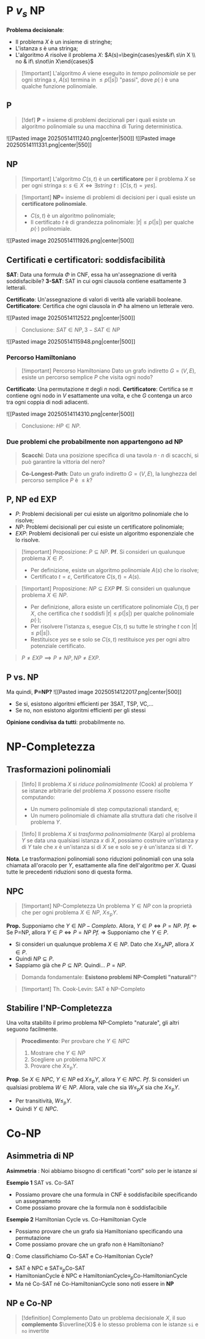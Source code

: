 # P $v_s$ NP

**Problema decisionale**:
- Il problema $X$ è un insieme di stringhe;
- L'istanza $s$ è una stringa;
- L'algoritmo $A$ risolve il problema $X$: $A(s)=\begin{cases}yes&if\ s\in X \\ no & if\ s\not\in X\end{cases}$

>[!important] L'algoritmo $A$ viene eseguito in *tempo polinomiale* se per ogni stringa $s$, $A(s)$ termina in $\le p(|s|)$ "passi", dove $p(\cdot)$ è una qualche funzione polinomiale.

## P

>[!def] **P** = insieme di problemi decizionali per i quali esiste un algoritmo polinomiale su una macchina di Turing deterministica.

![[Pasted image 20250514111240.png|center|500]]
![[Pasted image 20250514111331.png|center|550]]

## NP

>[!important] L'algoritmo $C(s,t)$ è un **certificatore** per il problema $X$ se per ogni stringa $s$: $s\in X\iff\exists string\ t:[C(s,t)=yes]$.

>[!important] **NP**= insieme di problemi di decisioni per i quali esiste un **certificatore polinomiale**.
>- $C(s,t)$ è un algoritmo polinomiale;
>- Il certificato $t$ è di grandezza polinomiale: $|t|\le p(|s|)$ per qualche $p(\cdot)$ polinomiale.

![[Pasted image 20250514111926.png|center|500]]
## Certificati e certificatori: soddisfacibilità

**SAT**: Data una formula $\Phi$ in CNF, essa ha un'assegnazione di verità soddisfacibile?
**3-SAT**: SAT in cui ogni clausola contiene esattamente 3 letterali.

**Certificato**: Un'assegnazione di valori di verità alle variabili booleane.
**Certificatore**: Certifica che ogni clausola in $\Phi$ ha almeno un letterale vero.

![[Pasted image 20250514112522.png|center|500]]

>Conclusione: $SAT\in NP, 3-SAT\in NP$

![[Pasted image 20250514115948.png|center|500]]

### Percorso Hamiltoniano

>[!important] Percorso Hamiltoniano
>Dato un grafo indiretto $G=(V,E)$, esiste un percorso semplice $P$ che visita ogni nodo?

**Certificato**: Una permutazione $\pi$ degli $n$ nodi.
**Certificatore**: Certifica se $\pi$ contiene ogni nodo in $V$ esattamente una volta, e che $G$ contenga un arco tra ogni coppia di nodi adiacenti.

![[Pasted image 20250514114310.png|center|500]]

>Conclusione: $HP\in NP$.

### Due problemi che probabilmente non appartengono ad NP

>**Scacchi**: Data una posizione specifica di una tavola $n\cdot n$ di scacchi, si può garantire la vittoria del nero?

>**Co-Longest-Path**: Dato un grafo indiretto $G=(V,E)$, la lunghezza del percorso semplice $P$ è $\le k$?

## P, NP ed EXP

- *P*: Problemi decisionali per cui esiste un algoritmo polinomiale che lo risolve;
- *NP*: Problemi decisionali per cui esiste un certificatore polinomiale;
- *EXP*: Problemi decisionali per cui esiste un algoritmo esponenziale che lo risolve. 

>[!important] Proposizione: $P\subseteq NP$.
>**Pf**. Si consideri un qualunque problema $X\in P$.
>- Per definizione, esiste un algoritmo polinomiale $A(s)$ che lo risolve;
>- Certificato $t=\varepsilon$, Certificatore $C(s,t)=A(s)$.

>[!important] Proposizione: $NP\subseteq EXP$
>**Pf**. Si consideri un qualunque problema $X\in NP$.
>- Per definizione, allora esiste un certificatore polinomiale $C(s,t)$ per $X$, che certifica che $t$ soddisfi $|t|\le p(|s|)$ per qualche polinomiale $p(\cdot)$;
>- Per risolvere l'istanza $s$, esegue $C(s,t)$ su tutte le stringhe $t$ con $|t|\le p(|s|)$.
>- Restituisce $yes$ se e solo se $C(s,t)$ restituisce $yes$ per ogni altro potenziale certificato.

>$P\not= EXP\implies P\not= NP, NP\not= EXP.$

## P vs. NP

Ma quindi, **P=NP?**
![[Pasted image 20250514122017.png|center|500]]

- Se si, esistono algoritmi efficienti per 3SAT, TSP, VC,...
- Se no, non esistono algoritmi efficienti per gli stessi

**Opinione condivisa da tutti**: probabilmente no.

# NP-Completezza
## Trasformazioni polinomiali

>[!info] Il problema $X$ si *riduce polinomialmente* (Cook) al problema $Y$ se istanze arbitrarie del problema $X$ possono essere risolte computando:
>- Un numero polinomiale di step computazionali standard, e;
>- Un numero polinomiale di chiamate alla struttura dati che risolve il problema $Y$.

>[!info] Il problema $X$ si *trasforma polinomialmente* (Karp) al problema $Y$ se data una qualsiasi istanza $x$ di $X$, possiamo costruire un'istanza $y$ di $Y$ tale che $x$ è un'istanza si di $X$ se e solo se $y$ è un'istanza si di $Y$.
>

**Nota**. Le trasformazioni polinomiali sono riduzioni polinomiali con una sola chiamata all'oracolo per $Y$, esattamente alla fine dell'algoritmo per $X$. Quasi tutte le precedenti riduzioni sono di questa forma.

## NPC

>[!important] NP-Completezza
>Un problema $Y\in NP$ con la proprietà che per ogni problema $X\in NP$, $X\le_p Y$.

**Prop.** Supponiamo che $Y\in NP-Completo$. Allora, $Y\in P\iff P=NP$.
*Pf.* $\Leftarrow$ Se P=NP, allora $Y\in P\iff P=NP$
*Pf.* $\Rightarrow$ Supponiamo che $Y\in P$.
- Si consideri un qualunque problema $X\in NP$. Dato che $X\le_p NP$, allora $X\in P$.
- Quindi $NP\subseteq P$.
- Sappiamo già che $P\subseteq NP$. Quindi... $P=NP$.

>Domanda fondamentale: **Esistono problemi NP-Completi "naturali"**?

>[!important] Th. Cook-Levin: SAT è NP-Completo

## Stabilire l'NP-Completezza

Una volta stabilito il primo problema NP-Completo "naturale", gli altri seguono facilmente.

>**Procedimento**: Per provbare che $Y\in NPC$
>1. Mostrare che $Y\in NP$
>2. Scegliere un problema NPC $X$
>3. Provare che $X\le_p Y$.

**Prop**. Se $X\in NPC$, $Y\in NP$ ed $X\le_p Y$, allora $Y\in NPC$.
*Pf*. Si consideri un qualsiasi problema $W\in NP$. Allora, vale che sia $W\le_p X$ sia che $X\le_p Y$.
- Per transitività, $W\le_p Y$.
- Quindi $Y\in NPC$.

# Co-NP

## Asimmetria di NP

**Asimmetria** : Noi abbiamo bisogno di certificati "corti" solo per le istanze *si*

**Esempio 1** SAT vs. Co-SAT
- Possiamo provare che una formula in CNF è soddisfacibile specificando un assegnamento
- Come possiamo provare che la formula non è soddisfacibile

**Esempio 2** Hamiltonian Cycle vs. Co-Hamiltonian Cycle
- Possiamo provare che un grafo sia Hamiltoniano specificando una permutazione
- Come possiamo provare che un grafo non è Hamiltoniano?

**Q** : Come classifichiamo Co-SAT e Co-Hamiltonian Cycle?
- SAT è NPC e SAT$\equiv_p$Co-SAT
- HamiltonianCycle è NPC e HamiltonianCycle$\equiv_p$Co-HamiltonianCycle
- Ma né Co-SAT né Co-HamiltonianCycle sono noti essere in **NP**

## NP e Co-NP

>[!definition] Complemento
>Dato un problema decisionale $X$, il suo **complemento** $\overline{X}$ è lo stesso problema con le istanze `si` e `no` invertite



